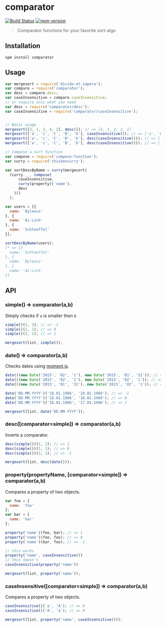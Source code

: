 comparator
================

[![Build Status](https://travis-ci.org/stoeffel/comparator.svg)](https://travis-ci.org/stoeffel/comparator) [![npm version](https://badge.fury.io/js/comparator.svg)](http://badge.fury.io/js/comparator)
> Comparator functions for your favorite sort-algo

Installation
------------

`npm install comparator`

Usage
-----

```js
var mergesort = require('divide-et-impera');
var compare = require('comparator');
var desc = compare.desc;
var caseInsensitive = compare.caseInsensitive;
// or require only what you need
var desc = require('comparator/desc');
var caseInsensitive = require('comparator/caseInsensitive');


// Basic usage
mergesort([3, 1, 2, 4, 2], desc()); // => [4, 3, 2, 2, 1]
mergesort(['a', 'c', 'C', 'B', 'b'], caseInsensitive()); // => ['a', 'B', 'b', 'c', 'C']
mergesort(['a', 'c', 'C', 'B', 'b'], desc(caseInsensitive())); // => ['B', 'b', 'c', 'C', 'a']
mergesort(['a', 'c', 'C', 'B', 'b'], desc(caseInsensitive())); // => ['B', 'b', 'c', 'C', 'a']

// Compose a sort function
var compose = require('compose-function');
var curry = require('chickencurry');

var sortDescByName = curry(mergesort)
  (curry.__, compose(
      caseInsensitive,
      curry(property)('name'),
      desc
    )()
  ); 

var users = [{
  name: 'Bylexus'
}, {
  name: 'Ai-Linh'
}, {
  name: 'Schtoeffel'
}];

sortDescByName(users); 
/* => [{
  name: 'Schtoeffel'
}, {
  name: 'Bylexus'
}, {
  name: 'Ai-Linh'
}]
```

API
---

### simple() => comparator(a,b)

Simply checks if `a` is smaller then `b`

```js
simple()(1, 2); // => -1
simple()(1, 1); // => 0
simple()(2, 1); // => 1

mergesort(list, simple());
```


### date() => comparator(a,b)

Checks dates using [moment.js](momentjs.com).

```js
date()(new Date('2015', '02', '1'), new Date('2015', '01', '31')); // => -1
date()(new Date('2015', '02', '1'), new Date('2015', '02', '1')); // => 0
date()(new Date('2015', '01', '31'), new Date('2015', '02', '1')); // => 1

date('DD.MM.YYYY')('18.01.1986', '19.01.1986'); // => -1
date('DD.MM.YYYY')('18.01.1986', '18.01.1986'); // => 0
date('DD.MM.YYYY')('18.01.1986', '17.01.1986'); // => 1

mergesort(list, date('DD.MM.YYYY'));
```


### desc([comparator=simple]) => comparator(a,b)

Inverts a comparator.

```js
desc(simple())(1, 2); // => 1
desc(simple())(1, 1); // => 0
desc(simple())(2, 1); // => -1

mergesort(list, desc(date()));
```


### property(propertyName, [comparator=simple]) => comparator(a,b)

Compares a property of two objects.

```js
var foo = {
  name: 'foo'
};
var bar = {
  name: 'bar'
};

property('name')(foo, bar); // => 1
property('name')(foo, foo); // => 0
property('name')(bar, foo); // => -1

// this works
property('name', caseInsensitive())
// this doesn't
caseInsensitive(property('name'))

mergesort(list, property('name'));
```


### caseInsensitive([comparator=simple]) => comparator(a,b)

Compares a property of two objects.

```js
caseInsensitive()('a', 'A'); // => 0
caseInsensitive()('A', 'a'); // => 0

mergesort(list, property('name', caseInsensitive()));
```
